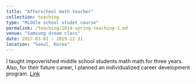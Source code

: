 ```yaml
---
title: "Afterschool math teacher"
collection: teaching
type: "Middle school studet course"
permalink: /teaching/2014-spring-teaching-1.md
venue: "Samsung dream class"
date: 2017-03-01 ~ 2019-12-31
location: "Seoul, Korea"
---
```


I taught impoverished middle school students math math for three years. 
Also, for their future career, I planned an individualized career development program.
[Link](https://www.samsung.com/global/sustainability/popup/popup_doc/AYUrztWKEvIAIx_C/)

